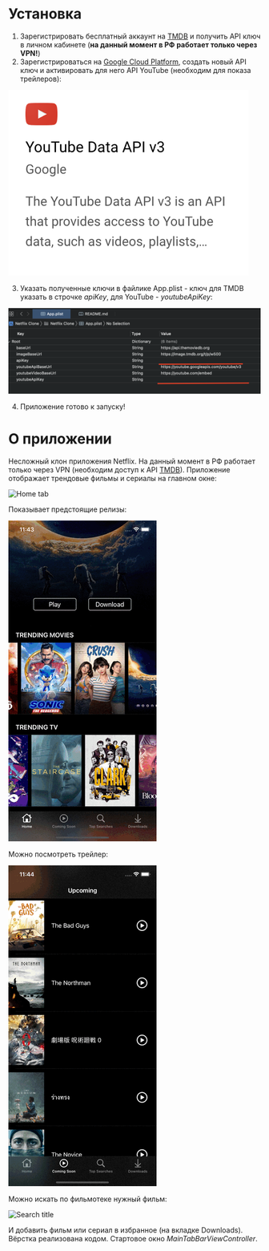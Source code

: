 #  Установка
1. Зарегистрировать бесплатный аккаунт на [TMDB](https://www.themoviedb.org/) и получить API ключ в личном кабинете (**на данный момент в РФ работает только через VPN!**)
2. Зарегистрироваться на [Google Cloud Platform](https://console.cloud.google.com/), создать новый API ключ и активировать для него API YouTube (необходим для показа трейлеров):

![YouTube API](Docs/youtube_api.png)

3. Указать полученные ключи в файлике App.plist - ключ для TMDB указать в строчке *apiKey*, для YouTube - *youtubeApiKey*:

![App.plist](Docs/app_plist.png)

4. Приложение готово к запуску!

#  О приложении
Несложный клон приложения Netflix. На данный момент в РФ работает только через VPN (необходим доступ к API [TMDB](https://www.themoviedb.org/)).
Приложение отображает трендовые фильмы и сериалы на главном окне:

![Home tab](Docs/show_home.gif)

Показывает предстоящие релизы:

![Coming soon tab](Docs/show_coming_soon.gif)

Можно посмотреть трейлер:

![Play trailer](Docs/play_trailer.gif)

Можно искать по фильмотеке нужный фильм:

![Search title](Docs/show_search_title.gif)

И добавить фильм или сериал в избранное (на вкладке Downloads).
Вёрстка реализована кодом. Стартовое окно *MainTabBarViewController*.
